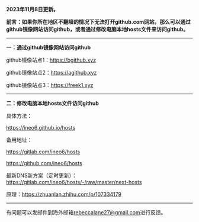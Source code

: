 **2023年11月8日更新。**

**前言：如果你所在地区不翻墙的情况下无法打开github.com网站，那么可以通过github镜像网站访问github，或者通过修改电脑本地hosts文件来访问github。**

***

**一：通过github镜像网站访问github**

github镜像站点1：https://bgithub.xyz

github镜像站点2：https://agithub.xyz

github镜像站点3：https://freek1.xyz

***

**二：修改电脑本地hosts文件访问github**

具体方法：

https://ineo6.github.io/hosts  

备用地址：

https://gitlab.com/ineo6/hosts  

https://github.com/ineo6/hosts  

最新DNS新方案（定时更新）：https://gitlab.com/ineo6/hosts/-/raw/master/next-hosts

原理：https://zhuanlan.zhihu.com/p/107334179

***


有问题可以发邮件到海外邮箱[rebeccalane27@gmail.com](mailto:rebeccalane27@gmail.com)进行反馈。
